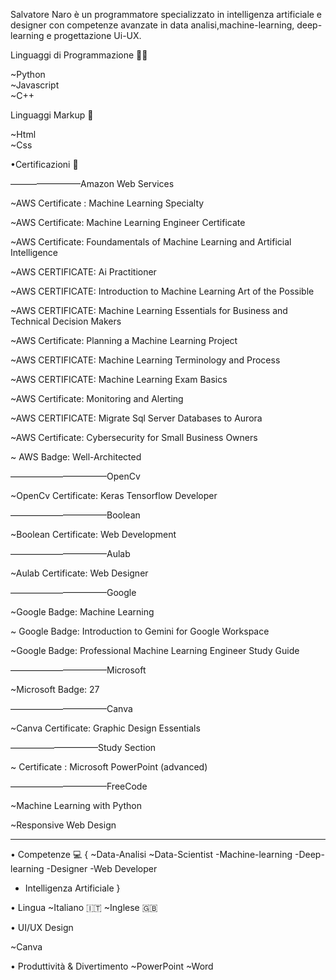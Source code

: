 Salvatore Naro è un programmatore specializzato in intelligenza artificiale e designer con competenze avanzate  in data analisi,machine-learning, deep-learning e progettazione Ui-UX.

Linguaggi di Programmazione 👨‍💻 

~Python                                            
~Javascript                                   
~C++              



Linguaggi Markup 💎

~Html  
~Css   

•Certificazioni 📄

————————Amazon Web Services

~AWS Certificate : Machine Learning Specialty

~AWS Certificate: Machine Learning Engineer Certificate

~AWS Certificate: Foundamentals  of Machine Learning and Artificial Intelligence 

~AWS CERTIFICATE: Ai Practitioner

~AWS CERTIFICATE: Introduction to Machine Learning Art of the Possible

~AWS CERTIFICATE: Machine Learning Essentials for Business and Technical Decision Makers

~AWS Certificate: Planning a Machine Learning Project

~AWS CERTIFICATE: Machine Learning Terminology and Process

~AWS CERTIFICATE: Machine Learning Exam Basics

~AWS Certificate: Monitoring and Alerting

~AWS CERTIFICATE: Migrate Sql Server Databases to Aurora

~AWS Certificate: Cybersecurity for Small Business Owners

~ AWS Badge: Well-Architected

———————————OpenCv

~OpenCv Certificate: Keras Tensorflow Developer 

———————————Boolean

~Boolean Certificate: Web Development 

———————————Aulab

~Aulab Certificate: Web Designer

———————————Google

~Google Badge:  Machine Learning

~ Google Badge: Introduction to Gemini for Google Workspace

~Google Badge: Professional Machine Learning Engineer Study Guide

———————————Microsoft

~Microsoft Badge: 27

———————————Canva

~Canva Certificate: Graphic Design Essentials

——————————Study Section

~ Certificate : Microsoft PowerPoint (advanced)

———————————FreeCode

~Machine Learning with Python

~Responsive Web Design


----------------
• Competenze 💻 {
~Data-Analisi
~Data-Scientist
-Machine-learning
-Deep-learning
-Designer
-Web Developer 
- Intelligenza Artificiale
}


• Lingua
~Italiano 🇮🇹 
~Inglese 🇬🇧 



• UI/UX Design 

~Canva    



• Produttività & Divertimento
~PowerPoint
~Word             


